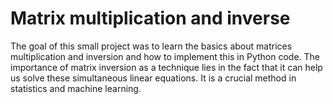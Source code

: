 # Matrix multiplication and inverse
The goal of this small project was to learn the basics about matrices multiplication and inversion and how to implement this in Python code. The importance of matrix inversion as a technique lies in the fact that it can help us solve these simultaneous linear equations. It is a crucial method in statistics and machine learning.


